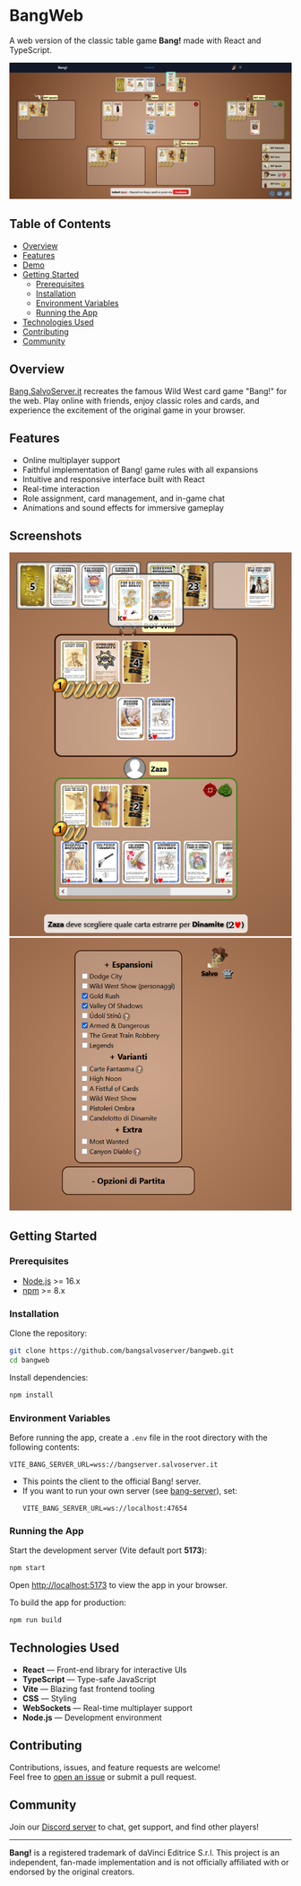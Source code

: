 # BangWeb

A web version of the classic table game **Bang!** made with React and TypeScript.

![Screenshot 1](docs/screenshot1.png)

## Table of Contents

- [Overview](#overview)
- [Features](#features)
- [Demo](#demo)
- [Getting Started](#getting-started)
  - [Prerequisites](#prerequisites)
  - [Installation](#installation)
  - [Environment Variables](#environment-variables)
  - [Running the App](#running-the-app)
- [Technologies Used](#technologies-used)
- [Contributing](#contributing)
- [Community](#community)

## Overview

[Bang.SalvoServer.it](https://bang.salvoserver.it/) recreates the famous Wild West card game "Bang!" for the web. Play online with friends, enjoy classic roles and cards, and experience the excitement of the original game in your browser.

## Features

- Online multiplayer support
- Faithful implementation of Bang! game rules with all expansions
- Intuitive and responsive interface built with React
- Real-time interaction
- Role assignment, card management, and in-game chat
- Animations and sound effects for immersive gameplay

## Screenshots

![Screenshot 2](docs/screenshot2.png)
![Screenshot 3](docs/screenshot3.png)

## Getting Started

### Prerequisites

- [Node.js](https://nodejs.org/) >= 16.x
- [npm](https://www.npmjs.com/) >= 8.x

### Installation

Clone the repository:

```bash
git clone https://github.com/bangsalvoserver/bangweb.git
cd bangweb
```

Install dependencies:

```bash
npm install
```

### Environment Variables

Before running the app, create a `.env` file in the root directory with the following contents:

```.env
VITE_BANG_SERVER_URL=wss://bangserver.salvoserver.it
```

- This points the client to the official Bang! server.
- If you want to run your own server (see [bang-server](https://github.com/bangsalvoserver/bang-server)), set:
  ```.env
  VITE_BANG_SERVER_URL=ws://localhost:47654
  ```

### Running the App

Start the development server (Vite default port **5173**):

```bash
npm start
```

Open [http://localhost:5173](http://localhost:5173) to view the app in your browser.

To build the app for production:

```bash
npm run build
```

## Technologies Used

- **React** — Front-end library for interactive UIs
- **TypeScript** — Type-safe JavaScript
- **Vite** — Blazing fast frontend tooling
- **CSS** — Styling
- **WebSockets** — Real-time multiplayer support
- **Node.js** — Development environment

## Contributing

Contributions, issues, and feature requests are welcome!  
Feel free to [open an issue](https://github.com/bangsalvoserver/bangweb/issues) or submit a pull request.

## Community

Join our [Discord server](https://discord.gg/jhQS6ATkgU) to chat, get support, and find other players!

---

**Bang!** is a registered trademark of daVinci Editrice S.r.l. This project is an independent, fan-made implementation and is not officially affiliated with or endorsed by the original creators.